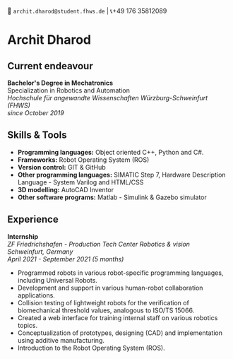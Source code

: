 :email: `archit.dharod@student.fhws.de` |  :telephone_receiver:+49 176 35812089
# Archit Dharod

## Current endeavour  
**Bachelor's Degree in Mechatronics**  
Specialization in Robotics and Automation  
*Hochschule für angewandte Wissenschaften Würzburg-Schweinfurt (FHWS)*  
*since October 2019*

## Skills & Tools ## 
- **Programming languages:** Object oriented C++, Python and C#. 
-  **Frameworks:** Robot Operating System (ROS)
-  **Version control:** GIT & GitHub
- **Other programming languages:** SIMATIC Step 7, Hardware Description Language - System Varilog and HTML/CSS 
- **3D modelling:** AutoCAD Inventor
- **Other software programs:** Matlab - Simulink & Gazebo simulator

## Experience ##
**Internship**  
*ZF Friedrichshafen - Production Tech Center Robotics & vision*  
*Schweinfurt, Germany*  
 *April 2021 - September 2021 (5 months)*  

- Programmed robots in various robot-specific programming languages, including Universal Robots.
- Development and support in various human-robot collaboration applications.
- Collision testing of lightweight robots for the verification of biomechanical threshold values, analogous to ISO/TS 15066.
- Created a web interface for training internal staff on various robotics topics.
- Conceptualization of prototypes, designing (CAD) and implementation using additive manufacturing. 
- Introduction to the Robot Operating System (ROS).
